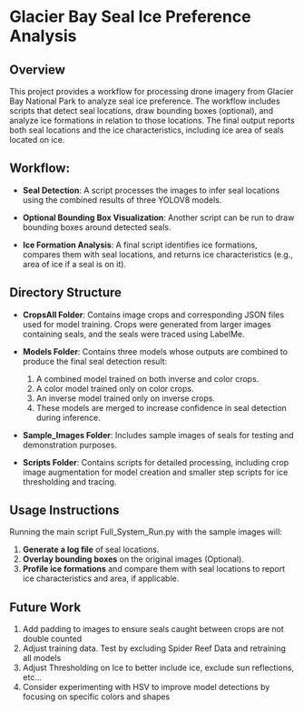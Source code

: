# **Glacier Bay Seal Ice Preference Analysis**

## **Overview**

This project provides a workflow for processing drone imagery from Glacier Bay National Park to analyze seal ice preference. The workflow includes scripts that detect seal locations, draw bounding boxes (optional), and analyze ice formations in relation to those locations. The final output reports both seal locations and the ice characteristics, including ice area of seals located on ice.

## **Workflow:**

- **Seal Detection**: A script processes the images to infer seal locations using the combined results of three YOLOV8 models.

- **Optional Bounding Box Visualization**: Another script can be run to draw bounding boxes around detected seals.

- **Ice Formation Analysis**: A final script identifies ice formations, compares them with seal locations, and returns ice characteristics (e.g., area of ice if a seal is on it).


## **Directory Structure**

- **CropsAll Folder**: Contains image crops and corresponding JSON files used for model training. Crops were generated from larger images containing seals, and the seals were traced using LabelMe.

- **Models Folder**: Contains three models whose outputs are combined to produce the final seal detection result:

  1. A combined model trained on both inverse and color crops.
  2. A color model trained only on color crops.
  3. An inverse model trained only on inverse crops.
  4. These models are merged to increase confidence in seal detection during inference.

- **Sample_Images Folder**: Includes sample images of seals for testing and demonstration purposes.

- **Scripts Folder**: Contains scripts for detailed processing, including crop image augmentation for model creation and smaller step scripts for ice thresholding and tracing.


## **Usage Instructions**

Running the main script Full_System_Run.py with the sample images will:
1. **Generate a log file** of seal locations.
2. **Overlay bounding boxes** on the original images (Optional).
3. **Profile ice formations** and compare them with seal locations to report ice characteristics and area, if applicable.


## **Future Work**

1. Add padding to images to ensure seals caught between crops are not double counted
2. Adjust training data. Test by excluding Spider Reef Data and retraining all models
3. Adjust Thresholding on Ice to better include ice, exclude sun reflections, etc...
4. Consider experimenting with HSV to improve model detections by focusing on specific colors and shapes
